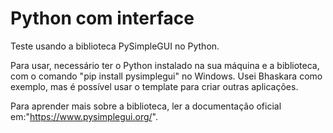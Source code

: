 # Python com interface
 
Teste usando a biblioteca PySimpleGUI no Python.

Para usar, necessário ter o Python instalado na sua máquina e a biblioteca, com o comando "pip install pysimplegui" no Windows.
Usei Bhaskara como exemplo, mas é possível usar o template para criar outras aplicações.

Para aprender mais sobre a biblioteca, ler a documentação oficial em:"https://www.pysimplegui.org/".

